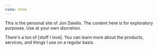 ```yaml
---
view: none
---
```


This is the personal site of Jon Daiello. The content here is for exploratory purposes. Use at your own discretion. 

There's a ton of [stuff I love]. You can learn more about the products, services, and things I use on a regular basis.